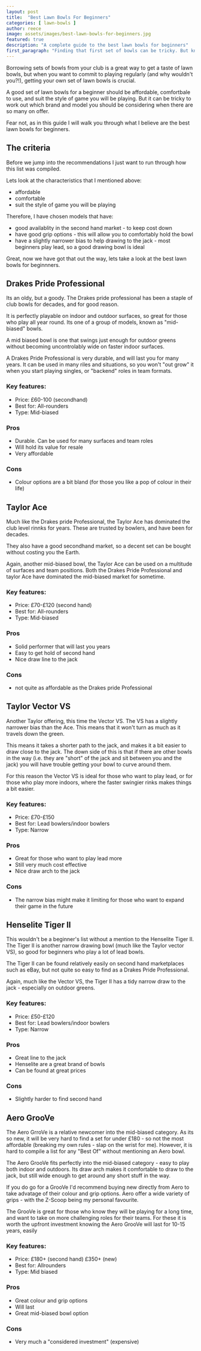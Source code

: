 ```yaml
---
layout: post
title:  "Best Lawn Bowls For Beginners"
categories: [ lawn-bowls ]
author: reece 
image: assets/images/best-lawn-bowls-for-beginners.jpg
featured: true
description: "A complete guide to the best lawn bowls for beginners"
first_paragraph: "Finding that first set of bowls can be tricky. But knowing what to look for will give you confidence it your choice."
---
```


Borrowing sets of bowls from your club is a great way to get a taste of lawn bowls, but when you want to commit to playing regularly (and why wouldn't you?!), getting your own set of lawn bowls is crucial.

A good set of lawn bowls for a beginner should be affordable, comfortbale to use, and suit the style of game you will be playing. But it can be tricky to work out which brand and model you should be considering when there are so many on offer.

Fear not, as in this guide I will walk you through what I believe are the best lawn bowls for beginners.

## The criteria

Before we jump into the recommendations I just want to run through how this list was compiled.

Lets look at the characteristics that I mentioned above:
- affordable
- comfortable
- suit the style of game you will be playing

Therefore, I have chosen models that have:

- good availablity in the second hand market - to keep cost down
- have good grip options - this will allow you to comfortably hold the bowl
- have a slightly narrower bias to help drawing to the jack - most beginners play lead, so a good drawing bowl is ideal

Great, now we have got that out the way, lets take a look at the best lawn bowls for beginnners.

## Drakes Pride Professional

Its an oldy, but a goody. The Drakes pride professional has been a staple of club bowls for decades, and for good reason.

It is perfectly playable on indoor and outdoor surfaces, so great for those who play all year round. Its one of a group of models, known as "mid-biased" bowls.

A mid biased bowl is one that swings just enough for outdoor greens without becoming uncontrolably wide on faster indoor surfaces.

A Drakes Pride Professional is very durable, and will last you for many years. It can be used in many riles and situations, so you won't "out grow" it when you start playing singles, or "backend" roles in team formats.

### Key features:

- Price: £60-100 (secondhand)
- Best for: All-rounders
- Type: Mid-biased

### Pros

- Durable. Can be used for many surfaces and team roles
- Will hold its value for resale
- Very affordable

### Cons

- Colour options are a bit bland (for those you like a pop of colour in their life)

## Taylor Ace

Much like the Drakes pride Professional, the Taylor Ace has dominated the club level rinnks for years. These are trusted by bowlers, and have been for decades.

They also have a good secondhand market, so a decent set can be bought without costing you the Earth. 

Again, another mid-biased bowl, the Taylor Ace can be used on a multitude of surfaces and team positions. Both the Drakes Pride Professional and taylor Ace have dominated the mid-biased market for sometime.

### Key features:

- Price: £70-£120 (second hand)
- Best for: All-rounders
- Type: Mid-biased

### Pros

- Solid performer that will last you years
- Easy to get hold of second hand
- Nice draw line to the jack

### Cons

- not quite as affordable as the Drakes pride Professional

## Taylor Vector VS

Another Taylor offering, this time the Vector VS. The VS has a slightly narrower bias than the Ace. This means that it won't turn as much as it travels down the green.

This means it takes a shorter path to the jack, and makes it a bit easier to draw close to the jack. The down side of this is that if there are other bowls in the way (i.e. they are "short" of the jack and sit between you and the jack) you will have trouble getting your bowl to curve around them.

For this reason the Vector VS is ideal for those who want to play lead, or for those who play more indoors, where the faster swingier rinks makes things a bit easier.

### Key features:

- Price: £70-£150
- Best for: Lead bowlers/indoor bowlers
- Type: Narrow

### Pros

- Great for those who want to play lead more
- Still very much cost effective
- Nice draw arch to the jack

### Cons

- The narrow bias might make it limiting for those who want to expand their game in the future


## Henselite Tiger II

This wouldn't be a beginner's list without a mention to the Henselite Tiger II. The Tiger II is another narrow drawing bowl (much like the Taylor vector VS), so good for beginners who play a lot of lead bowls.

The Tiger II can be found relatively easily on second hand marketplaces such as eBay, but not quite so easy to find as a Drakes Pride Professional.

Again, much like the Vector VS, the Tiger II has a tidy narrow draw to the jack - especially on outdoor greens.

### Key features:

- Price: £50-£120
- Best for: Lead bowlers/indoor bowlers
- Type: Narrow

### Pros

- Great line to the jack
- Henselite are a great brand of bowls
- Can be found at great prices

### Cons

- Slightly harder to find second hand

## Aero GrooVe

The Aero GrroVe is a relative newcomer into the mid-biased category. As its so new, it will be very hard to find a set for under £180 - so not the most affordable (breaking my own rules - slap on the wrist for me). However, it is hard to compile a list for any "Best Of" without mentioning an Aero bowl.

The Aero GrooVe fits perfectly into the mid-biased category - easy to play both indoor and outdoors. Its draw arch makes it comfortable to draw to the jack, but still wide enough to get around any short stuff in the way.

If you do go for a GrooVe I'd recommend buying new directly from Aero to take advatage of their colour and grip options. Aero offer a wide variety of grips - with the Z-Scoop being my personal favourite.

The GrooVe is great for those who know they will be playing for a long time, and want to take on more challenging roles for their teams. For these it is worth the upfront investment knowing the Aero GrooVe will last for 10-15 years, easily

### Key features:

- Price: £180+ (second hand) £350+ (new)
- Best for: Allrounders
- Type: Mid biased

### Pros

- Great colour and grip options
- Will last
- Great mid-biased bowl option

### Cons

- Very much a "considered investment" (expensive)



